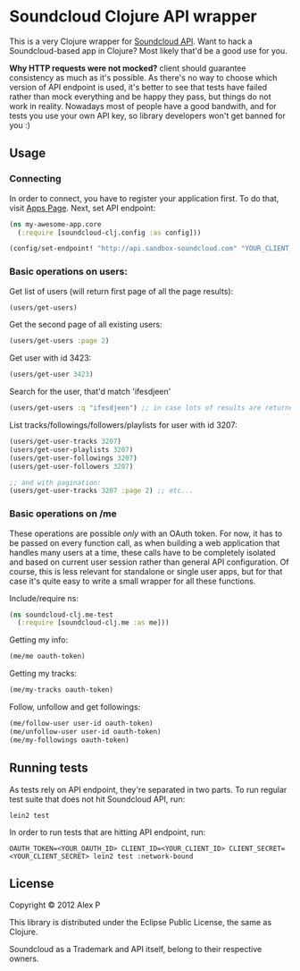 # Soundcloud Clojure API wrapper

This is a very Clojure wrapper for [Soundcloud API](http://developers.soundcloud.com/docs/api).
Want to hack a Soundcloud-based app in Clojure? Most likely that'd be a good use for you.

__Why HTTP requests were not mocked?__ client should guarantee consistency as much as it's possible.
As there's no way to choose which version of API endpoint is used, it's better to see that tests
have failed rather than mock everything and be happy they pass, but things do not work in reality.
Nowadays most of people have a good bandwith, and for tests you use your own API key, so library
developers won't get banned for you :)

## Usage

### Connecting

In order to connect, you have to register your application first. To do that, visit [Apps Page](soundcloud.com/you/apps).
Next, set API endpoint:

```clojure
(ns my-awesome-app.core
  (:require [soundcloud-clj.config :as config]))

(config/set-endpoint! "http://api.sandbox-soundcloud.com" "YOUR_CLIENT_KEY" "YOUR_CLIENT_SECRET")
```

### Basic operations on users:

Get list of users (will return first page of all the page results):

```clojure
(users/get-users)
```

Get the second page of all existing users:

```clojure
(users/get-users :page 2)
```

Get user with id 3423:

```clojure
(users/get-user 3423)
```

Search for the user, that'd match 'ifesdjeen'

```clojure
(users/get-users :q "ifesdjeen") ;; in case lots of results are returned, you can always paginate by adding :page <page_number> param.
```

List tracks/followings/followers/playlists for user with id 3207:

```clojure
(users/get-user-tracks 3207)
(users/get-user-playlists 3207)
(users/get-user-followings 3207)
(users/get-user-followers 3207)

;; and with pagination:
(users/get-user-tracks 3207 :page 2) ;; etc...
```

### Basic operations on /me

These operations are possible _only_ with an OAuth token.
For now, it has to be passed on every function call, as when building a web application
that handles many users at a time, these calls have to be completely isolated and based
on current user session rather than general API configuration. Of course, this is less
relevant for standalone or single user apps, but for that case it's quite easy to write
a small wrapper for all these functions.

Include/require ns:

```clojure
(ns soundcloud-clj.me-test
  (:require [soundcloud-clj.me :as me]))
```

Getting my info:

```clojure
(me/me oauth-token)
```

Getting my tracks:

```clojure
(me/my-tracks oauth-token)
```

Follow, unfollow and get followings:
```clojure
(me/follow-user user-id oauth-token)
(me/unfollow-user user-id oauth-token)
(me/my-followings oauth-token)
```

## Running tests

As tests rely on API endpoint, they're separated in two parts. To run regular test suite that does not hit Soundcloud API, run:

```
lein2 test
```

In order to run tests that are hitting API endpoint, run:

```
OAUTH_TOKEN=<YOUR_OAUTH_ID> CLIENT_ID=<YOUR_CLIENT_ID> CLIENT_SECRET=<YOUR_CLIENT_SECRET> lein2 test :network-bound
```

## License

Copyright © 2012 Alex P

This library is distributed under the Eclipse Public License, the same as Clojure.

Soundcloud as a Trademark and API itself, belong to their respective owners.
